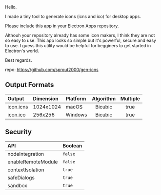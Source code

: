 Hello.

I made a tiny tool to generate icons (icns and ico) for desktop apps.

Please include this app in your Electron Apps repository.

Althouh your repository already has some icon makers, I think they are not so easy to use.
This app looks so simple but it's powerful, secure and easy to use.
I guess this utility would be helpful for begginers to get started in Electron's world.

Best regards.

repo: https://github.com/sprout2000/gen-icns

## Output Formats

Output | Dimension | Platform | Algorithm | Multiple
:--- | :--- | :--- | :---: | :---:
icon.icns | 1024x1024 | macOS | Bicubic | true
icon.ico | 256x256 | Windows | Bicubic | true

## Security

API | Boolean
:--- | :---
nodeIntegration | `false`
enableRemoteModule | `false`
contextIsolation | `true`
safeDialogs | `true`
sandbox | `true`
